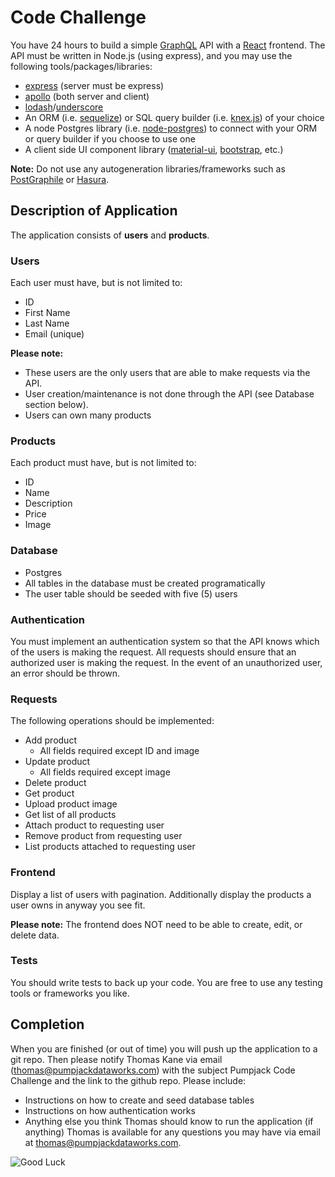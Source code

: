 # Code Challenge
You have 24 hours to build a simple [GraphQL](https://graphql.org/) API with a [React](https://reactjs.org/) frontend. The API must be written in Node.js (using express), and you may use the following tools/packages/libraries:

- [express](https://expressjs.com/) (server must be express)
- [apollo](https://www.apollographql.com/) (both server and client)
- [lodash](https://lodash.com/)/[underscore](https://underscorejs.org/)
- An ORM (i.e. [sequelize](http://sequelize.org/)) or SQL query builder (i.e. [knex.js](http://knexjs.org/)) of your choice
- A node Postgres library (i.e. [node-postgres](https://node-postgres.com/)) to connect with your ORM or query builder if you choose to use one
- A client side UI component library ([material-ui](https://material-ui.com/), [bootstrap](https://react-bootstrap.github.io/), etc.)

**Note:** Do not use any autogeneration libraries/frameworks such as [PostGraphile](https://www.graphile.org/postgraphile/) or [Hasura](https://hasura.io/).

## Description of Application
The application consists of **users** and **products**.

### Users
Each user must have, but is not limited to:

- ID
- First Name
- Last Name
- Email (unique)

**Please note:**

- These users are the only users that are able to make requests via the API.
- User creation/maintenance is not done through the API (see Database section below).
- Users can own many products

### Products
Each product must have, but is not limited to:

- ID
- Name
- Description
- Price
- Image

### Database
- Postgres
- All tables in the database must be created programatically
- The user table should be seeded with five (5) users

### Authentication
You must implement an authentication system so that the API knows which of the users is making the request. All requests should ensure that an authorized user is making the request. In the event of an unauthorized user, an error should be thrown.

### Requests
The following operations should be implemented:

- Add product
  - All fields required except ID and image
- Update product
  - All fields required except image
- Delete product
- Get product
- Upload product image
- Get list of all products
- Attach product to requesting user
- Remove product from requesting user
- List products attached to requesting user

### Frontend
Display a list of users with pagination. Additionally display the products a user owns in anyway you see fit.

**Please note:** The frontend does NOT need to be able to create, edit, or delete data.

### Tests
You should write tests to back up your code. You are free to use any testing tools or frameworks you like.

## Completion
When you are finished (or out of time) you will push up the application to a git repo. Then please notify Thomas Kane via email (thomas@pumpjackdataworks.com) with the subject Pumpjack Code Challenge and the link to the github repo. Please include:

- Instructions on how to create and seed database tables
- Instructions on how authentication works
- Anything else you think Thomas should know to run the application (if anything)
Thomas is available for any questions you may have via email at thomas@pumpjackdataworks.com.

![Good Luck](https://media.giphy.com/media/3ohfFopqHDT7vcMM2A/giphy.gif)
